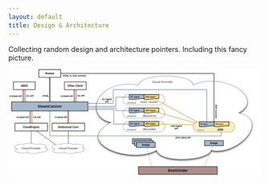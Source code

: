 ```yaml
---
layout: default
title: Design & Architecture
---
```


Collecting random design and architecture pointers.  Including this fancy picture.

<a href="/images/39k.png"><img src="/images/39k.png" width="900"/></a>
